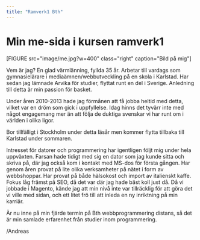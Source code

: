 ```yaml
---
title: "Ramverk1 Bth"
---
```

Min me-sida i kursen ramverk1
=========================

[FIGURE src="image/me.jpg?w=400" class="right" caption="Bild på mig"]

Vem är jag? En glad värmlänning, fyllda 35 år. Arbetar till vardags som gymnasielärare i mediaämnen/webbutveckling på en skola i Karlstad. Har sedan jag lämnade Arvika för studier, flyttat runt en del i Sverige. Anledning till detta är min passion för basket.

Under åren 2010-2013 hade jag förmånen att få jobba heltid med detta, vilket var en dröm som gick i uppfyllelse. Idag hinns det tyvärr inte med något engagemang mer än att följa de duktiga svenskar vi har runt om i världen i olika ligor.

Bor tillfälligt i Stockholm under detta läsår men kommer flytta tillbaka till Karlstad under sommaren.

Intresset för datorer och programmering har igentligen följt mig under hela uppväxten. Farsan hade tidigt med sig en dator som jag kunde sitta och skriva på, där jag också kom i kontakt med MS-dos för första gången. Har genom åren provat på lite olika verksamheter på nätet i form av webbshoppar. Har provat på både hälsokost och import av italienskt kaffe. Fokus låg främst på SEO, då det var där jag hade bäst koll just då. Då vi jobbade i Magento, kände jag att min nivå inte var tillräcklig för att göra det vi ville med sidan, och ett litet frö till att inleda en ny inriktning på min karriär.

Är nu inne på min fjärde termin på Bth webbprogrammering distans, så det är min samlade erfarenhet från studier inom programmering.

/Andreas
